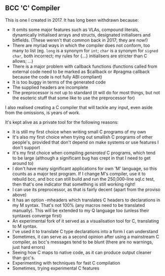 ## BCC 'C' Compiler

This is one I created in 2017. It has long been withdrawn because:

* It omits some major features such as VLAs, compound literals, dynamically initialised arrays and structs, designated initialisers and bitfields. (These weren't that common back in 2017; they are now!)
* There are myriad ways in which the compiler does not conform, too many to list (eg. `long` is a synonym for `int`; `char` is a synonym for `signed char`, both incorrect; my rules for {...} initialisers are stricter than C allows; ...)
* There is a major problem with callback functions (functions called from external code need to be marked as $callback or #pragma callback because the code is not fully ABI compliant)
* It is too buggy in terms of the generated code
* The supplied headers are incomplete
* The preprocessor is not up to standard (it will do for most things, but not the esoteric stuff that some like to use the preprocessor for)

I also realised creating a C compiler that will tackle any input, even aside from the omissions, is years of work.

It's kept alive as a private tool for the following reasons:

* It is still my first choice when writing small C programs of my own
* It's also my first choice when trying out smallish C programs of other people's, provided that don't depend on make systems or use features I don't support
* It's my first choice when compiling *generated* C programs, which tend to be large (although a significant bug has crept in that I need to get around to)
* I don't have many significant applications for own 'M' language, so this counts as a major test program. If I change M's compiler, use it to rebuild bcc, and bcc can still build and run the 250,000-line sql.c test, then that's one indicator that something is still working right!
* I can use its preprocessor, as that is fairly decent (apart from the proviso above)
* It has an option -mheaders which translates C headers to declarations in my M syntax. That's not 100% (any macros need to be translated manually). This will be extended to my Q language too (unless their syntaxes converge first)
* An experimental fork of it served as a visualisation tool for C, translating to M syntax.
* I've used it to translate C type declarations into a form I can understand
* Sometimes, it can serve as a second opinion after using a mainstream C compiler, as bcc's messages tend to be blunt (there are no warnings, just hard errors)
* Seeing how C maps to native code, as it can produce output cleaner than gcc's.
* Experimenting with techniques for fast C compilation
* Sometimes, trying experimental C features


